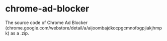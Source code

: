# chrome-ad-blocker
The source code of Chrome Ad Blocker (chrome.google.com/webstore/detail/a/aijoombajdkocpgcmnofogpjiakjhmpk) as a .zip.
